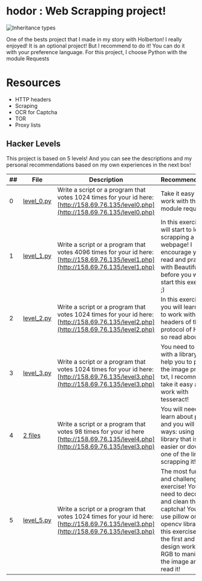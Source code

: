 # hodor : Web Scrapping project!

![Inheritance types](https://s3.amazonaws.com/intranet-projects-files/holbertonschool-higher-level_programming+/261/giphy_hodor.gif)

One of the bests project that I made in my story with Holberton! I really enjoyed!
It is an optional project! But I recommend to do it! You can do it with your preference language. For this project, I choose Python with the module Requests

# Resources

* HTTP headers
* Scraping
* OCR for Captcha
* TOR
* Proxy lists

## Hacker Levels

This project is based on 5 levels! And you can see the descriptions and my personal recommendations based on my own experiences in the next box!

##|File|Description|Recommendations
---|---|---|---
0|[level_0.py](./level_0/level_0.py)|Write a script or a program that votes 1024 times for your id here: [http://158.69.76.135/level0.php](http://158.69.76.135/level0.php)|Take it easy and work with the module requests!
1|[level_1.py](./level_1/level_1.py)|Write a script or a program that votes 4096 times for your id here: [http://158.69.76.135/level1.php](http://158.69.76.135/level1.php)|In this exercise you will start to learn to scrapping a webpage! I encourage you to read and practice with BeautifulSoup before you will start this exercise ;)
2|[level_2.py](./level_2/level_2.py)|Write a script or a program that votes 1024 times for your id here: [http://158.69.76.135/level2.php](http://158.69.76.135/level2.php)|In this exercise , you will learn how to work with headers of the protocol of HTTP so read about it!
3|[level_3.py](./level_3/level_3.py)|Write a script or a program that votes 1024 times for your id here: [http://158.69.76.135/level3.php](http://158.69.76.135/level3.php)|You need to work with a library that help you to pass the image png to txt, I recommend take it easy and work with tesseract!
4|[2 files](./level_4)|Write a script or a program that votes 98 times for your id here [http://158.69.76.135/level4.php](http://158.69.76.135/level3.php)|You will need to learn about proxys and you will have 2 ways: using a library that is easier or download one of the link and scrapping it!
5|[level_5.py](./level_5/level_5.py)|Write a script or a program that votes 1024 times for your id here: [http://158.69.76.135/level3.php](http://158.69.76.135/level3.php)|The most funny and challenge exercise! You will need to decoding and clean the captcha! You can use pillow or opencv library! For this exercise, I use the first and in the design work with RGB to manipulate the image and can read it!
